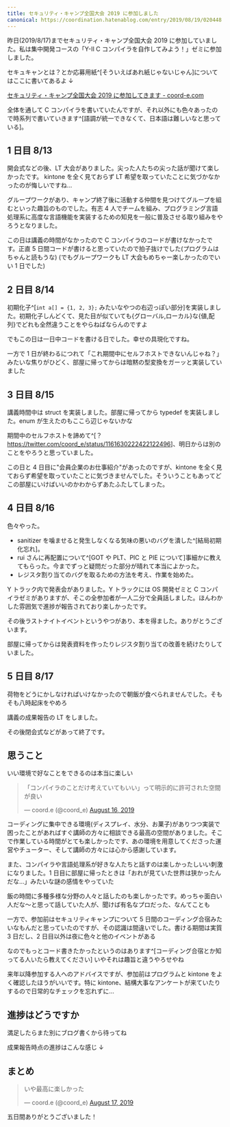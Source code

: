 ```yaml
---
title: セキュリティ・キャンプ全国大会 2019 に参加しました
canonical: https://coordination.hatenablog.com/entry/2019/08/19/020448
---
```


昨日(2019/8/17)までセキュリティ・キャンプ全国大会 2019 に参加していました。私は集中開発コースの「Y-Ⅱ C コンパイラを自作してみよう！」ゼミに参加しました。

セキュキャンとは？とか応募用紙^[そういえばあれ紙じゃないじゃん]についてはここに書いてあるよ ↓

[セキュリティ・キャンプ全国大会 2019 に参加してきます - coord-e.com](/post/2019-08-12-seccamp-2019-join.html)

全体を通して C コンパイラを書いていたんですが、それ以外にも色々あったので時系列で書いていきます^[語調が統一できなくて、日本語は難しいなと思っている]。

## 1 日目 8/13

開会式などの後、LT 大会がありました。尖った人たちの尖った話が聞けて楽しかったです。
kintone を全く見ておらず LT 希望を取っていたことに気づかなかったのが悔しいですね…

グループワークがあり、キャンプ終了後に活動する仲間を見つけてグループを組むといった趣旨のものでした。有志 4 人でチームを組み、プログラミング言語処理系に高度な言語機能を実装するための知見を一般に普及させる取り組みをやろうとなりました。

この日は講義の時間がなかったので C コンパイラのコードが書けなかったです。正直 5 日間コードが書けると思っていたので拍子抜けでした(プログラムはちゃんと読もうな) (でもグループワークも LT 大会もめちゃー楽しかったのでいい 1 日でした)

## 2 日目 8/14

<!-- textlint-disable ja-engineering-paper/unify-kuten-and-touten -->

初期化子^[`int a[] = {1, 2, 3};` みたいなやつの右辺っぽい部分]を実装しました。初期化子しんどくて、見た目が似ていても{グローバル,ローカル}な{値,配列}でどれも全然違うことをやらねばならんのですよ

<!-- textlint-enable ja-engineering-paper/unify-kuten-and-touten -->

でもこの日は一日中コードを書ける日でした。幸せの具現化ですね。

一方で 1 日が終わるにつれて「これ期間中にセルフホストできないんじゃね？」みたいな焦りがひどく、部屋に帰ってからは暗黙の型変換をガーッと実装していました

## 3 日目 8/15

講義時間中は struct を実装しました。部屋に帰ってから typedef を実装しました。enum が生えたのもここら辺じゃないかな

期間中のセルフホストを諦めて^[？ <https://twitter.com/coord_e/status/1161630222422122496>]、明日からは別のことをやろうと思っていました。

この日と 4 日目に"会員企業のお仕事紹介"があったのですが、kintone を全く見ておらず希望を取っていたことに気づきませんでした。そういうこともあってどこの部屋にいけばいいのかわからずあたふたしてしまった。

## 4 日目 8/16

色々やった。

- sanitizer を噛ませると発生しなくなる気味の悪いのバグを潰した^[結局初期化忘れ]。
- rui さんに再配置について^[GOT や PLT、PIC と PIE について]事細かに教えてもらった。今までずっと疑問だった部分が晴れて本当によかった。
- レジスタ割り当てのバグを取るための方法を考え、作業を始めた。

Y トラック内で発表会がありました。Y トラックには OS 開発ゼミと C コンパイラゼミがありますが、そこの全参加者が一人二分で全員話しました。ほんわかした雰囲気で進捗が報告されており楽しかったです。

その後ラストナイトイベントというやつがあり、本を得ました。ありがとうございます。

部屋に帰ってからは発表資料を作ったりレジスタ割り当ての改善を続けたりしていました。

## 5 日目 8/17

荷物をどうにかしなければいけなかったので朝飯が食べられませんでした。そもそも八時起床をやめろ

講義の成果報告の LT をしました。

その後閉会式などがあって終了です。

## 思うこと

いい環境で好なことをできるのは本当に楽しい

<blockquote class="twitter-tweet"><p lang="ja" dir="ltr">「コンパイラのことだけ考えていてもいい」って明示的に許可された空間が良い</p>&mdash; coord.e (@coord_e) <a href="https://twitter.com/coord_e/status/1162356067075907584?ref_src=twsrc%5Etfw">August 16, 2019</a></blockquote>

コーディングに集中できる環境(ディスプレイ、水分、お菓子)がありつつ実装で困ったことがあればすぐ講師の方々に相談できる最高の空間がありました。そこで作業している時間がとても楽しかったです、あの環境を用意してくださった運営やチューター、そして講師の方々には心から感謝しています。

また、コンパイラや言語処理系が好きな人たちと話すのは楽しかったしいい刺激になりました。1 日目に部屋に帰ったときは「おれが見ていた世界は狭かったんだな…」みたいな謎の感情をやっていた

飯の時間に多種多様な分野の人々と話したのも楽しかったです。めっちゃ面白い人だな〜と思って話していた人が、聞けば有名なプロだった、なんてことも

一方で、参加前はセキュリティキャンプについて 5 日間のコーディング合宿みたいなもんだと思っていたのですが、その認識は間違いでした。書ける期間は実質 3 日だし、2 日目以外は夜に色々と他のイベントがある

なのでもっとコード書きたかったというのはあります^[コーディング合宿とか知ってる人いたら教えてください] いやそれは趣旨と違うやろせやね

来年以降参加する人へのアドバイスですが、参加前はプログラムと kintone をよく確認したほうがいいです。特に kintone、結構大事なアンケートが来ていたりするので日常的なチェックを忘れずに…

## 進捗はどうですか

満足したらまた別にブログ書くから待ってね

成果報告時点の進捗はこんな感じ ↓

<script async class="speakerdeck-embed" data-id="c84837bcf200499090d59565456e9ba3" data-ratio="1.33333333333333" src="//speakerdeck.com/assets/embed.js"></script>

## まとめ

<blockquote class="twitter-tweet"><p lang="ja" dir="ltr">いや最高に楽しかった</p>&mdash; coord.e (@coord_e) <a href="https://twitter.com/coord_e/status/1162697608533401603?ref_src=twsrc%5Etfw">August 17, 2019</a></blockquote> <script async src="https://platform.twitter.com/widgets.js" charset="utf-8"></script>

五日間ありがとうございました！
